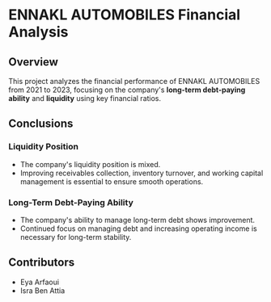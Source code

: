 # ENNAKL AUTOMOBILES Financial Analysis

## Overview
This project analyzes the financial performance of ENNAKL AUTOMOBILES from 2021 to 2023, focusing on the company's **long-term debt-paying ability** and **liquidity** using key financial ratios.

## Conclusions

### Liquidity Position
- The company's liquidity position is mixed.
- Improving receivables collection, inventory turnover, and working capital management is essential to ensure smooth operations.

### Long-Term Debt-Paying Ability
- The company's ability to manage long-term debt shows improvement.
- Continued focus on managing debt and increasing operating income is necessary for long-term stability.

## Contributors
- Eya Arfaoui  
- Isra Ben Attia
